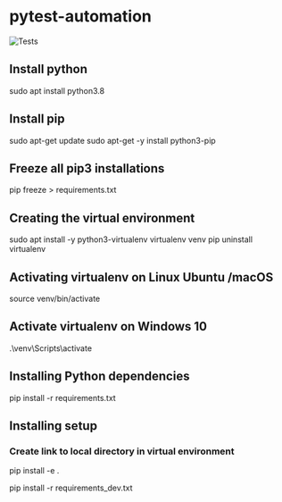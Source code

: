 # pytest-automation

![Tests](https://github.com/chandramgc/pytest-automation/actions/workflows/tests.yml/badge.svg)

## Install python
sudo apt install python3.8

## Install pip
sudo apt-get update
sudo apt-get -y install python3-pip

## Freeze all pip3 installations
pip freeze > requirements.txt

## Creating the virtual environment
sudo apt install -y python3-virtualenv
virtualenv venv
pip uninstall virtualenv

## Activating virtualenv on Linux Ubuntu /macOS
source venv/bin/activate

## Activate virtualenv on Windows 10
.\venv\Scripts\activate

## Installing Python dependencies
pip install -r requirements.txt

## Installing setup

### Create link to local directory in virtual environment
pip install -e . 

pip install -r requirements_dev.txt
